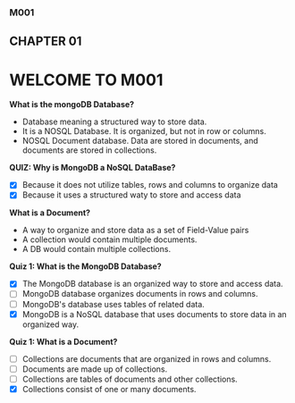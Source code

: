 ### M001

## CHAPTER 01

# WELCOME TO M001

**What is the mongoDB Database?**

- Database meaning a structured way to store data.
- It is a NOSQL Database. It is organized, but not in row or columns.
- NOSQL Document database. Data are stored in documents, and documents are stored in collections.

**QUIZ: Why is MongoDB a NoSQL DataBase?**

- [X] Because it does not utilize tables, rows and columns to organize data
- [X] Because it uses a structured waty to store and access data

**What is a Document?**

 - A way to organize and store data as a set of Field-Value pairs
 - A collection would contain multiple documents.
 - A DB would contain multiple collections.

**Quiz 1: What is the MongoDB Database?**

- [X] The MongoDB database is an organized way to store and access data.
- [ ] MongoDB database organizes documents in rows and columns.
- [ ] MongoDB's database uses tables of related data.
- [X] MongoDB is a NoSQL database that uses documents to store data in an organized way.

**Quiz 1: What is a Document?**

- [ ] Collections are documents that are organized in rows and columns.
- [ ] Documents are made up of collections.
- [ ] Collections are tables of documents and other collections.
- [X] Collections consist of one or many documents.
